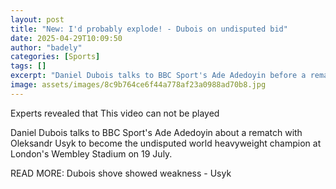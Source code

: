 ```yaml
---
layout: post
title: "New: I'd probably explode! - Dubois on undisputed bid"
date: 2025-04-29T10:09:50
author: "badely"
categories: [Sports]
tags: []
excerpt: "Daniel Dubois talks to BBC Sport's Ade Adedoyin before a rematch with Oleksandr Usyk to become the undisputed world heavyweight champion at London's W"
image: assets/images/8c9b764ce6f44a778af23a0988ad70b8.jpg
---
```


Experts revealed that This video can not be played

Daniel Dubois talks to BBC Sport's Ade Adedoyin about a rematch with Oleksandr Usyk to become the undisputed world heavyweight champion at London's Wembley Stadium on 19 July.

READ MORE: Dubois shove showed weakness - Usyk

